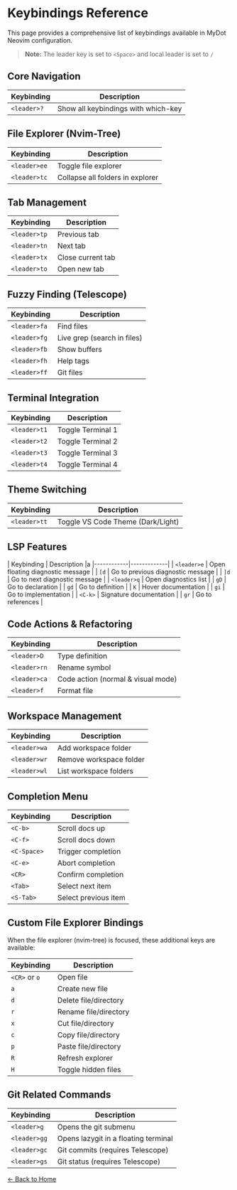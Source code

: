 # Keybindings Reference

This page provides a comprehensive list of keybindings available in MyDot Neovim configuration.

> **Note:** The leader key is set to `<Space>` and local leader is set to `/`

## Core Navigation

| Keybinding | Description |
|------------|-------------|
| `<leader>?` | Show all keybindings with which-key |

## File Explorer (Nvim-Tree)

| Keybinding | Description |
|------------|-------------|
| `<leader>ee` | Toggle file explorer |
| `<leader>tc` | Collapse all folders in explorer |

## Tab Management

| Keybinding | Description |
|------------|-------------|
| `<leader>tp` | Previous tab |
| `<leader>tn` | Next tab |
| `<leader>tx` | Close current tab |
| `<leader>to` | Open new tab |

## Fuzzy Finding (Telescope)

| Keybinding | Description |
|------------|-------------|
| `<leader>fa` | Find files |
| `<leader>fg` | Live grep (search in files) |
| `<leader>fb` | Show buffers |
| `<leader>fh` | Help tags |
| `<leader>ff` | Git files |

## Terminal Integration

| Keybinding | Description |
|------------|-------------|
| `<leader>t1` | Toggle Terminal 1 |
| `<leader>t2` | Toggle Terminal 2 |
| `<leader>t3` | Toggle Terminal 3 |
| `<leader>t4` | Toggle Terminal 4 |

## Theme Switching

| Keybinding | Description |
|------------|-------------|
| `<leader>tt` | Toggle VS Code Theme (Dark/Light) |

## LSP Features

| Keybinding | Description |a
|------------|-------------|
| `<leader>e` | Open floating diagnostic message |
| `[d` | Go to previous diagnostic message |
| `]d` | Go to next diagnostic message |
| `<leader>q` | Open diagnostics list |
| `gD` | Go to declaration |
| `gd` | Go to definition |
| `K` | Hover documentation |
| `gi` | Go to implementation |
| `<C-k>` | Signature documentation |
| `gr` | Go to references |

## Code Actions & Refactoring

| Keybinding | Description |
|------------|-------------|
| `<leader>D` | Type definition |
| `<leader>rn` | Rename symbol |
| `<leader>ca` | Code action (normal & visual mode) |
| `<leader>f` | Format file |

## Workspace Management

| Keybinding | Description |
|------------|-------------|
| `<leader>wa` | Add workspace folder |
| `<leader>wr` | Remove workspace folder |
| `<leader>wl` | List workspace folders |

## Completion Menu

| Keybinding | Description |
|------------|-------------|
| `<C-b>` | Scroll docs up |
| `<C-f>` | Scroll docs down |
| `<C-Space>` | Trigger completion |
| `<C-e>` | Abort completion |
| `<CR>` | Confirm completion |
| `<Tab>` | Select next item |
| `<S-Tab>` | Select previous item |

## Custom File Explorer Bindings

When the file explorer (nvim-tree) is focused, these additional keys are available:

| Keybinding | Description |
|------------|-------------|
| `<CR>` or `o` | Open file |
| `a` | Create new file |
| `d` | Delete file/directory |
| `r` | Rename file/directory |
| `x` | Cut file/directory |
| `c` | Copy file/directory |
| `p` | Paste file/directory |
| `R` | Refresh explorer |
| `H` | Toggle hidden files |

## Git Related Commands

| Keybinding | Description |
|------------|-------------|
| `<leader>g` | Opens the git submenu |
| `<leader>gg` | Opens lazygit in a floating terminal |
| `<leader>gc` | Git commits (requires Telescope) |
| `<leader>gs` | Git status (requires Telescope) |

[← Back to Home](index.html)
